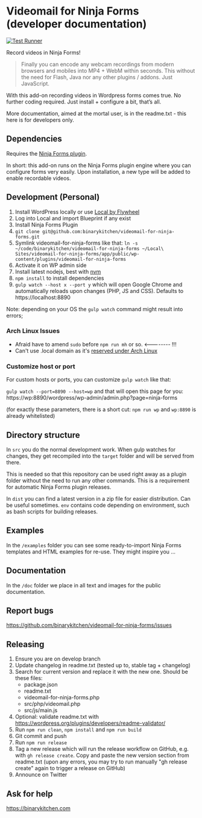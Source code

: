 # Videomail for Ninja Forms (developer documentation)

[![Test Runner](https://github.com/binarykitchen/videomail-for-ninja-forms/actions/workflows/push.yml/badge.svg)](https://github.com/binarykitchen/videomail-for-ninja-forms/actions/workflows/push.yml)

Record videos in Ninja Forms!

> Finally you can encode any webcam recordings from modern browsers and mobiles into MP4 + WebM within seconds. This without the need for Flash, Java nor any other plugins / addons. Just JavaScript.

With this add-on recording videos in Wordpress forms comes true. No further coding required. Just install + configure a bit, that’s all.

More documentation, aimed at the mortal user, is in the readme.txt - this here is for developers only.

## Dependencies

Requires the [Ninja Forms plugin](https://github.com/wpninjas/ninja-forms).

In short: this add-on runs on the Ninja Forms plugin engine where you can configure forms very easily. Upon installation, a new type will be added to enable recordable videos.

## Development (Personal)

1. Install WordPress locally or use [Local by Flywheel](https://local.getflywheel.com/)
2. Log into Local and import Blueprint if any exist
3. Install Ninja Forms Plugin
4. `git clone git@github.com:binarykitchen/videomail-for-ninja-forms.git`
5. Symlink videomail-for-ninja-forms like that: `ln -s ~/code/binarykitchen/videomail-for-ninja-forms ~/Local\ Sites/videomail-for-ninja-forms/app/public/wp-content/plugins/videomail-for-ninja-forms`
6. Activate it on WP admin side
7. Install latest nodejs, best with [nvm](https://github.com/creationix/nvm)
8. `npm install` to install dependencies
9. `gulp watch --host x --port y` which will open Google Chrome and automatically reloads upon changes (PHP, JS and CSS). Defaults to https://localhost:8890

Note: depending on your OS the `gulp watch` command might result into errors;

### Arch Linux Issues

- Afraid have to amend `sudo` before `npm run mh` or so. <-------- !!!
- Can't use .local domain as it's [reserved under Arch Linux](https://community.localwp.com/t/local-tld-is-not-resolved-when-in-hosts-file-if-used-on-arch-based-linux/43793/6)

### Customize host or port

For custom hosts or ports, you can customize `gulp watch` like that:

`gulp watch --port=8890 --host=wp` and that will open this page for you:
https://wp:8890/wordpress/wp-admin/admin.php?page=ninja-forms

(for exactly these parameters, there is a short cut: `npm run wp` and `wp:8890` is already whitelisted)

## Directory structure

In `src` you do the normal development work. When gulp watches for changes, they get recompiled into the `target` folder and will be served from there.

This is needed so that this repository can be used right away as a plugin folder without the need to run any other commands. This is a requirement for automatic Ninja Forms plugin releases.

In `dist` you can find a latest version in a zip file for easier distribution. Can be useful sometimes. `env` contains code depending on environment, such as bash scripts for building releases.

## Examples

In the `/examples` folder you can see some ready-to-import Ninja Forms templates and HTML examples for re-use. They might inspire you …

## Documentation

In the `/doc` folder we place in all text and images for the public documentation.

## Report bugs

https://github.com/binarykitchen/videomail-for-ninja-forms/issues

## Releasing

1. Ensure you are on develop branch
2. Update changelog in readme.txt (tested up to, stable tag + changelog)
3. Search for current version and replace it with the new one. Should be these files:
   - package.json
   - readme.txt
   - videomail-for-ninja-forms.php
   - src/php/videomail.php
   - src/js/main.js
4. Optional: validate readme.txt with https://wordpress.org/plugins/developers/readme-validator/
5. Run `npm run clean`, `npm install` and `npm run build`
6. Git commit and push
7. Run `npm run release`
8. Tag a new release which will run the release workflow on GitHub, e.g. with `gh release create`.
   Copy and paste the new version section from readme.txt
   (upon any errors, you may try to run manually "gh release create" again to trigger a release on GitHub)
9. Announce on Twitter

## Ask for help

https://binarykitchen.com
